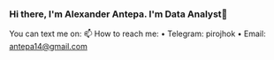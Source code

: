 ### Hi there, I'm Alexander Antepa. I'm Data Analyst👋


You can text me on:
📫 How to reach me:
• Telegram: pirojhok
• Email: antepa14@gmail.com


